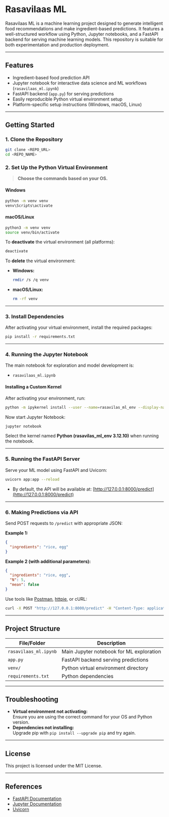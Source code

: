 # Rasavilaas ML

Rasavilaas ML is a machine learning project designed to generate intelligent food recommendations and make ingredient-based predictions. It features a well-structured workflow using Python, Jupyter notebooks, and a FastAPI backend for serving machine learning models. This repository is suitable for both experimentation and production deployment.

---

## Features

- Ingredient-based food prediction API
- Jupyter notebook for interactive data science and ML workflows (`rasavilaas_ml.ipynb`)
- FastAPI backend (`app.py`) for serving predictions
- Easily reproducible Python virtual environment setup
- Platform-specific setup instructions (Windows, macOS, Linux)

---

## Getting Started

### 1. Clone the Repository

```bash
git clone <REPO_URL>
cd <REPO_NAME>
```

### 2. Set Up the Python Virtual Environment

> **Choose the commands based on your OS.**

#### **Windows**
```bash
python -m venv venv
venv\Scripts\activate
```

#### **macOS/Linux**
```bash
python3 -m venv venv
source venv/bin/activate
```

To **deactivate** the virtual environment (all platforms):
```bash
deactivate
```

To **delete** the virtual environment:

- **Windows:**
  ```bash
  rmdir /s /q venv
  ```
- **macOS/Linux:**
  ```bash
  rm -rf venv
  ```

---

### 3. Install Dependencies

After activating your virtual environment, install the required packages:

```bash
pip install -r requirements.txt
```

---

### 4. Running the Jupyter Notebook

The main notebook for exploration and model development is:

- `rasavilaas_ml.ipynb`

#### **Installing a Custom Kernel**

After activating your environment, run:

```bash
python -m ipykernel install --user --name=rasavilas_ml_env --display-name="Python (rasavilas_ml_env 3.12.10)"
```

Now start Jupyter Notebook:

```bash
jupyter notebook
```

Select the kernel named **Python (rasavilas_ml_env 3.12.10)** when running the notebook.

---

### 5. Running the FastAPI Server

Serve your ML model using FastAPI and Uvicorn:

```bash
uvicorn app:app --reload
```

- By default, the API will be available at: [http://127.0.0.1:8000/predict](http://127.0.0.1:8000/predict)

---

### 6. Making Predictions via API

Send POST requests to `/predict` with appropriate JSON:

**Example 1:**
```json
{
  "ingredients": "rice, egg"
}
```

**Example 2 (with additional parameters):**
```json
{
  "ingredients": "rice, egg",
  "N": 5,
  "mean": false
}
```

Use tools like [Postman](https://www.postman.com/), [httpie](https://httpie.io/), or cURL:

```bash
curl -X POST "http://127.0.0.1:8000/predict" -H "Content-Type: application/json" -d "{\"ingredients\": \"rice, egg\"}"
```

---

## Project Structure

| File/Folder         | Description                                    |
|---------------------|------------------------------------------------|
| `rasavilaas_ml.ipynb` | Main Jupyter notebook for ML exploration    |
| `app.py`            | FastAPI backend serving predictions            |
| `venv/`             | Python virtual environment directory           |
| `requirements.txt`  | Python dependencies                            |

---

## Troubleshooting

- **Virtual environment not activating:**  
  Ensure you are using the correct command for your OS and Python version.
- **Dependencies not installing:**  
  Upgrade pip with `pip install --upgrade pip` and try again.

---

## License

This project is licensed under the MIT License.

---

## References

- [FastAPI Documentation](https://fastapi.tiangolo.com/)
- [Jupyter Documentation](https://jupyter.org/documentation)
- [Uvicorn](https://www.uvicorn.org/)
